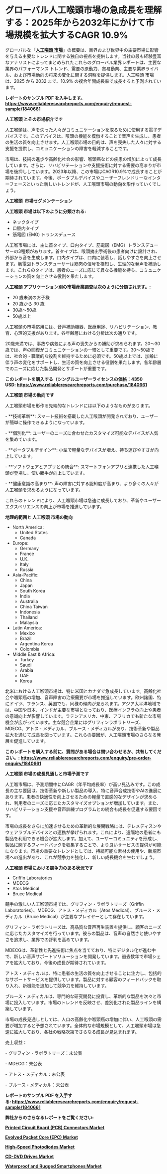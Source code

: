 <p><h1>グローバル人工喉頭市場の急成長を理解する：2025年から2032年にかけて市場規模を拡大するCAGR 10.9%</h1></p><p>グローバルな「<a href="https://www.reliableresearchreports.com/artificial-larynx-r1840661?utm_campaign=110&utm_medium=6&utm_source=Github&utm_content=ia&utm_term=13022025&utm_id=artificial-larynx"><strong>人工喉頭 市場</strong></a>」の概要は、業界および世界中の主要市場に影響を与える主要なトレンドに関する独自の視点を提供します。当社の最も経験豊富なアナリストによってまとめられたこれらのグローバル業界レポートは、主要な業界のパフォーマンス トレンド、需要の原動力、貿易動向、主要な業界ライバル、および市場動向の将来の変化に関する洞察を提供します。人工喉頭 市場は、2025 から 2032 まで、10.9% の複合年間成長率で成長すると予測されています。</p>
<p><strong>レポートのサンプル PDF を入手します。</strong><strong><a href="https://www.reliableresearchreports.com/enquiry/request-sample/1840661?utm_campaign=110&utm_medium=6&utm_source=Github&utm_content=ia&utm_term=13022025&utm_id=artificial-larynx">https://www.reliableresearchreports.com/enquiry/request-sample/1840661</a></strong></p>
<p><strong>人工喉頭 とその市場紹介です</strong></p>
<p><p>人工喉頭は、声を失った人々がコミュニケーションを取るために使用する電子デバイスです。このデバイスは、喉頭の機能を模倣することで音声を生成し、患者の生活の質を向上させます。人工喉頭市場の目的は、声を喪失した人々に対する支援を提供し、コミュニケーションの障害を軽減することです。</p><p>市場は、技術の進歩や高齢化社会の影響、喉頭癌などの疾患の増加によって成長しています。さらに、リハビリテーションや支援技術に対する需要の高まりが市場を後押ししています。2023年以降、この市場はCAGR10.9%で成長することが期待されています。今後、ポータブルデバイスやユーザーフレンドリーなインターフェースといった新しいトレンドが、人工喉頭市場の動向を形作っていくでしょう。</p><strong><a href="|AUTHORITHY_DOMAIN_URL|?utm_campaign=110&utm_medium=6&utm_source=Github&utm_content=ia&utm_term=13022025&utm_id=artificial-larynx"></a></strong></p>
<p><strong>人工喉頭&nbsp;</strong><strong>&nbsp;市場セグメンテーション</strong></p>
<p><strong>人工喉頭 市場は以下のように分類される:</strong>&nbsp;</p>
<p><ul><li>ネックタイプ</li><li>口腔内タイプ</li><li>筋電図 (EMG) トランスデュース</li></ul></p>
<p><p>人工喉市場には、主に首タイプ、口内タイプ、筋電図（EMG）トランスデューサーの3種類があります。首タイプは、喉頭摘出手術後の患者向けに設計され、外部から音を生成します。口内タイプは、口内に装着し、話しやすさを向上させます。筋電図トランスデューサーは筋肉の信号を検知し、生理的な発声を補助します。これらのタイプは、患者のニーズに応じて異なる機能を持ち、コミュニケーションの質を向上させる役割を果たします。</p></p>
<p><strong> 人工喉頭 アプリケーション別の市場産業調査は次のように分類されます。:</strong></p>
<p><ul><li>20 歳未満のお子様</li><li>20 歳から 30 歳</li><li>30歳～50歳</li><li>50歳以上</li></ul></p>
<p><p>人工喉頭の市場応用には、音声補助機器、医療用途、リハビリテーション、教育、心理的支援があります。各年齢層における分析は次の通りです。</p><p>20歳未満では、事故や病気による声の喪失からの補助が求められます。20～30歳では、声の回復がコミュニケーションの一環として重要です。30～50歳では、社会的・職業的な役割を維持するために必須です。50歳以上では、加齢に伴う声の変化をサポートし、生活の質を向上させる役割を果たします。各年齢層でのニーズに応じた製品開発とサポートが重要です。</p></p>
<p><strong>このレポートを購入する（シングルユーザーライセンスの価格：4350 USD:</strong><strong>&nbsp;<a href="https://www.reliableresearchreports.com/purchase/1840661?utm_campaign=110&utm_medium=6&utm_source=Github&utm_content=ia&utm_term=13022025&utm_id=artificial-larynx">https://www.reliableresearchreports.com/purchase/1840661</a></strong></p>
<p><strong>人工喉頭 市場の動向です</strong></p>
<p><p>人工喉頭市場を形作る先端的なトレンドには以下のようなものがあります。</p><p>- **技術革新**: スマート技術を搭載した人工喉頭が開発されており、ユーザーが簡単に操作できるようになっています。</p><p>  </p><p>- **個別化**: ユーザーのニーズに合わせたカスタマイズ可能なデバイスが人気を集めています。</p><p>- **ポータブルデザイン**: 小型で軽量なデバイスが増え、持ち運びやすさが向上しています。</p><p>- **ソフトウェアとアプリとの統合**: スマートフォンアプリと連携した人工喉頭が登場し、使い勝手が向上しています。</p><p>- **健康意識の高まり**: 声の障害に対する認知度が高まり、より多くの人々が人工喉頭を求めるようになっています。</p><p>これらのトレンドにより、人工喉頭市場は急速に成長しており、革新やユーザーエクスペリエンスの向上が市場を推進しています。</p></p>
<p><strong>地理的範囲と 人工喉頭 市場の動向</strong></p>
<p><ul>
    <li>
        North America:
        <ul>
            <li>United States</li>
            <li>Canada</li>
        </ul>
    </li>
    <li>
        Europe:
        <ul>
            <li>Germany</li>
            <li>France</li>
            <li>U.K.</li>
            <li>Italy</li>
            <li>Russia</li>
        </ul>
    </li>
    <li>
        Asia-Pacific:
        <ul>
            <li>China</li>
            <li>Japan</li>
            <li>South Korea</li>
            <li>India</li>
            <li>Australia</li>
            <li>China Taiwan</li>
            <li>Indonesia</li>
            <li>Thailand</li>
            <li>Malaysia</li>
        </ul>
    </li>
    <li>
        Latin America:
        <ul>
            <li>Mexico</li>
            <li>Brazil</li>
            <li>Argentina Korea</li>
            <li>Colombia</li>
        </ul>
    </li>
    <li>
        Middle East & Africa:
        <ul>
            <li>Turkey</li>
            <li>Saudi</li>
            <li>Arabia</li>
            <li>UAE</li>
            <li>Korea</li>
        </ul>
    </li>
    </ul></p>
<p><p>北米における人工喉頭市場は、特に米国とカナダで急成長しています。高齢化社会や喉頭癌の増加、音声障害の治療需要が市場を推進しています。欧州諸国、特にドイツ、フランス、英国でも、同様の傾向が見られます。アジア太平洋地域では、中国や日本、インドが主要な市場となっており、医療インフラの向上や患者の意識向上が影響しています。ラテンアメリカ、中東、アフリカでも新たな市場機会が広がっています。主な競合企業にはグリフィンラボラトリーズ、MDECG、アトス・メディカル、ブルース・メディカルがあり、技術革新や製品拡大を通じて成長を図っています。これらの要因が、人工喉頭市場のさらなる発展を促進しています。</p></p>
<p><strong>このレポートを購入する前に、質問がある場合は問い合わせるか、共有してください。:&nbsp;<a href="https://www.reliableresearchreports.com/enquiry/pre-order-enquiry/1840661?utm_campaign=110&utm_medium=6&utm_source=Github&utm_content=ia&utm_term=13022025&utm_id=artificial-larynx">https://www.reliableresearchreports.com/enquiry/pre-order-enquiry/1840661</a></strong></p>
<p><strong>人工喉頭 市場の成長見通しと市場予測です</strong></p>
<p><p>人工喉市場は、予測期間中にCAGR（年平均成長率）が高い見込みです。この成長の主な要因は、技術革新や新しい製品の導入、特に音声合成技術やAIの進展にあります。患者の快適性を向上させるための軽量で直感的なデザインが求められ、利用者のニーズに応じたカスタマイズオプションが増加しています。また、リハビリテーション支援や音声訓練プログラムとの統合も成長を促進する要因です。</p><p>市場の成長をさらに加速させるための革新的な展開戦略には、テレメディスンやウェアラブルデバイスとの連携が挙げられます。これにより、遠隔地の患者にも製品を利用できる機会が拡大します。加えて、ユーザーコミュニティを形成し、製品に関するフィードバックを収集することで、より良いサービスの提供が可能になります。市場の重要なトレンドとしては、持続可能な素材の使用や、新規市場への進出があり、これが競争力を強化し、新しい成長機会を生むでしょう。</p></p>
<p><strong>人工喉頭 市場における競争力のある状況です</strong></p>
<p><ul><li>Griffin Laboratories</li><li>MDECG</li><li>Atos Medical</li><li>Bruce Medical</li></ul></p>
<p><p>競争の激しい人工喉頭市場では、グリフィン・ラボラトリーズ（Griffin Laboratories）、MDECG、アトス・メディカル（Atos Medical）、ブルース・メディカル（Bruce Medical）が主要なプレイヤーとして存在しています。</p><p>グリフィン・ラボラトリーズは、高品質な音声再生装置を提供し、顧客のニーズに応じたカスタマイズを行っています。彼らの製品は、音声の自然さと使いやすさを追求し、業界での評判を高めています。</p><p>MDECGは、革新性と先進技術に焦点を当てており、特にデジタル化が進む中で、新しい音声サポートソリューションを開発しています。過去数年で市場シェアを拡大しており、今後の成長が期待されています。</p><p>アトス・メディカルは、特に患者の生活の質を向上させることに注力し、包括的なサポートサービスを提供しています。製品に対する顧客のフィードバックを取り入れ、新機能を追加して競争力を維持しています。</p><p>ブルース・メディカルは、専門的な研究開発に投資し、革新的な製品を次々と市場に投入しています。市場のトレンドを反映させ、差別化された製品ラインを構築しています。</p><p>市場の成長見通しとしては、人口の高齢化や喉頭癌の増加に伴い、人工喉頭の需要が増加すると予想されています。全体的な市場規模として、人工喉頭市場は急速に拡大しており、各社の戦略次第でさらなる成長が見込まれます。</p><p>売上収益：</p><p>- グリフィン・ラボラトリーズ：未公表</p><p>- MDECG：未公表</p><p>- アトス・メディカル：未公表</p><p>- ブルース・メディカル：未公表</p></p>
<p><strong>レポートのサンプル PDF を入手する:&nbsp;<a href="https://www.reliableresearchreports.com/enquiry/request-sample/1840661?utm_campaign=110&utm_medium=6&utm_source=Github&utm_content=ia&utm_term=13022025&utm_id=artificial-larynx">https://www.reliableresearchreports.com/enquiry/request-sample/1840661</a></strong></p>
<p></p>
<p></p>
<p></p>
<p></p>
<p><strong>弊社からのさらなるレポートをご覧ください:</strong></p>
<p><strong><p><a href="https://github.com/gamuoodhub/Market-Research-Report-List-1/blob/main/printed-circuit-board-pcb-connectors-market.md?utm_campaign=110&utm_medium=6&utm_source=Github&utm_content=ia&utm_term=13022025&utm_id=artificial-larynx">Printed Circuit Board (PCB) Connectors Market</a></p><p><a href="https://github.com/sadimsamid/Market-Research-Report-List-1/blob/main/evolved-packet-core-epc-market.md?utm_campaign=110&utm_medium=6&utm_source=Github&utm_content=ia&utm_term=13022025&utm_id=artificial-larynx">Evolved Packet Core (EPC) Market</a></p><p><a href="https://github.com/uramalorr/Market-Research-Report-List-1/blob/main/high-speed-photodiodes-market.md?utm_campaign=110&utm_medium=6&utm_source=Github&utm_content=ia&utm_term=13022025&utm_id=artificial-larynx">High-Speed Photodiodes Market</a></p><p><a href="https://github.com/aistraasinyo/Market-Research-Report-List-1/blob/main/cd-dvd-drives-market.md?utm_campaign=110&utm_medium=6&utm_source=Github&utm_content=ia&utm_term=13022025&utm_id=artificial-larynx">CD-DVD Drives Market</a></p><p><a href="https://github.com/penecorodz74/Market-Research-Report-List-1/blob/main/waterproof-and-rugged-smartphones-market.md?utm_campaign=110&utm_medium=6&utm_source=Github&utm_content=ia&utm_term=13022025&utm_id=artificial-larynx">Waterproof and Rugged Smartphones Market</a></p></strong></p>